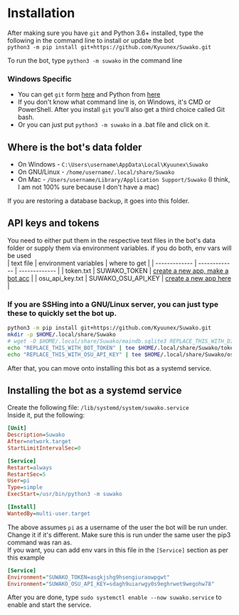 # Installation
After making sure you have `git` and Python 3.6+ installed, 
type the following in the command line to install or update the bot  
`python3 -m pip install git+https://github.com/Kyuunex/Suwako.git`  

To run the bot, type `python3 -m suwako` in the command line  

### Windows Specific
+ You can get `git` form [here](https://git-scm.com/downloads) 
and Python from [here](https://www.python.org/downloads/windows/)  
+ If you don't know what command line is, on Windows, it's CMD or PowerShell. 
After you install `git` you'll also get a third choice called Git bash. 
+ Or you can just put `python3 -m suwako` in a .bat file and click on it.

## Where is the bot's data folder
+ On Windows - `C:\Users\username\AppData\Local\Kyuunex\Suwako`
+ On GNU/Linux - `/home/username/.local/share/Suwako`
+ On Mac - `/Users/username/Library/Application Support/Suwako` (I think, I am not 100% sure because I don't have a mac)

If you are restoring a database backup, it goes into this folder.

## API keys and tokens
You need to either put them in the respective text files in the bot's data folder or 
supply them via environment variables. if you do both, env vars will be used  
| text file  | environment variables | where to get |
| ------------- | ------------- | ------------- |
| token.txt  | SUWAKO_TOKEN  | [create a new app, make a bot acc](https://discord.com/developers/applications/) |
| osu_api_key.txt  | SUWAKO_OSU_API_KEY  | [create a new app here](https://osu.ppy.sh/p/api/) |

### If you are SSHing into a GNU/Linux server, you can just type these to quickly set the bot up.

```sh
python3 -m pip install git+https://github.com/Kyuunex/Suwako.git
mkdir -p $HOME/.local/share/Suwako
# wget -O $HOME/.local/share/Suwako/maindb.sqlite3 REPLACE_THIS_WITH_DIRECT_FILE_LINK # only do if you are restoring a backup
echo "REPLACE_THIS_WITH_BOT_TOKEN" | tee $HOME/.local/share/Suwako/token.txt
echo "REPLACE_THIS_WITH_OSU_API_KEY" | tee $HOME/.local/share/Suwako/osu_api_key.txt
```

After that, you can move onto installing this bot as a systemd service. 

## Installing the bot as a systemd service

Create the following file: `/lib/systemd/system/suwako.service`  
Inside it, put the following:
```ini
[Unit]
Description=Suwako
After=network.target
StartLimitIntervalSec=0

[Service]
Restart=always
RestartSec=5
User=pi
Type=simple
ExecStart=/usr/bin/python3 -m suwako

[Install]
WantedBy=multi-user.target
```

The above assumes `pi` as a username of the user the bot will be run under. Change it if it's different. 
Make sure this is run under the same user the pip3 command was ran as.  
If you want, you can add env vars in this file in the `[Service]` section as per this example
```ini
[Service]
Environment="SUWAKO_TOKEN=asgkjshg9hsengiuraowpgwt"
Environment="SUWAKO_OSU_API_KEY=sdagh9uiarwgy0s9eghrwet9wegohw78"
```  

After you are done, type `sudo systemctl enable --now suwako.service` to enable and start the service.
